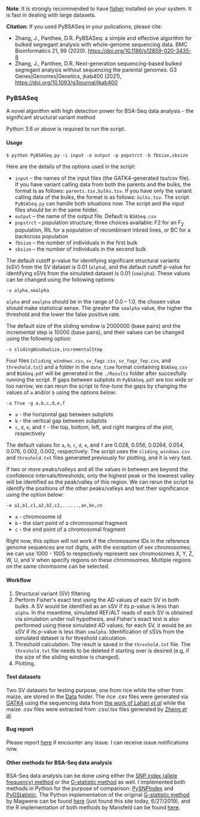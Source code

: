 **Note**: 
It is strongly recommended to have [fisher](https://github.com/brentp/fishers_exact_test) installed on your system. It is fast in dealing with large datasets.

**Citation**:
If you used PyBSASeq in your pulications, please cite:
- Zhang, J., Panthee, D.R. PyBSASeq: a simple and effective algorithm for bulked segregant analysis with whole-genome sequencing data. BMC Bioinformatics 21, 99 (2020). https://doi.org/10.1186/s12859-020-3435-8
- Zhang, J., Panthee, D.R. Next-generation sequencing-based bulked segregant analysis without sequencing the parental genomes. G3 Genes|Genomes|Genetics, jkab400 (2021), https://doi.org/10.1093/g3journal/jkab400


### PyBSASeq
A novel algorithm with high detection power for BSA-Seq data analysis - the significant structural variant method

Python 3.6 or above is required to run the script.

#### Usage

`$ python PyBSASeq.py -i input -o output -p popstrct -b fbsize,sbsize`

Here are the details of the options used in the script:
- `input` – the names of the input files (the GATK4-generated tsv/csv file). If you have variant calling data from both the parents and the bulks, the format is as follows: `parents.tsv,bulks.tsv`. If you have only the variant calling data of the bulks, the format is as follows: `bulks.tsv`. The script `PyBSASeq.py` can handle both situations now. The script and the input files should be in the same folder.
- `output` – the name of the output file. Default is `BSASeq.csv`
- `popstrct` – population structure; three choices available: F2 for an F<sub>2</sub> population, RIL for a population of recombinant inbred lines, or BC for a backcross population
- `fbsize` – the number of individuals in the first bulk
- `sbsize` – the number of individuals in the second bulk

The default cutoff p-value for identifying significant structural variants (sSV) from the SV dataset is 0.01 (`alpha`), and the default cutoff p-value for identifying sSVs from the simulated dataset is 0.01 (`smalpha`). These values can be changed using the following options:

`-v alpha,smalpha`

`alpha` and `smalpha` should be in the range of 0.0 – 1.0, the chosen value should make statistical sense. The greater the `smalpha` value, the higher the threshold and the lower the false positive rate.

The default size of the sliding window is 2000000 (base pairs) and the incremental step is 10000 (base pairs), and their values can be changed using the following option:

`-s slidingWindowSize,incrementalStep`

Four files (`sliding_windows.csv`, `sv_fagz.csv`, `sv_fagz_fep.csv`, and `threshold.txt`) and a folder in the `date_time` format containing `BSASeq.csv` and `BSASeq.pdf` will be generated in the `./Results` folder after succesfully running the script. If gaps between subplots in `PyBSASeq.pdf` are too wide or too narrow, we can rerun the script to fine-tune the gaps by changing the values of `a` and/or `b` using the options below:

`-a True -g a,b,c,d,e,f`

- `a` - the horizontal gap between subplots
- `b` - the vertical gap between subplots
- `c`, `d`, `e`, and `f` - the top, bottom, left, and right margins of the plot, respectively

The default values for `a`, `b`, `c`, `d`, `e`, and `f` are 0.028, 0.056, 0.0264, 0.054, 0.076, 0.002, 0.002, respectively. The script uses the `sliding_windows.csv` and `threshold.txt` files generated previously for plotting, and it is very fast.

If two or more peaks/valleys and all the values in between are beyond the confidence intervals/thresholds, only the highest peak or the lowerest valley will be identified as the peak/valley of this region. We can rerun the script to identify the positions of the other peaks/valleys and test their significance using the option below:

`-e a1,b1,c1,a2,b2,c2,......,an,bn,cn`

- `a` - chromosome id
- `b` - the start point of a chromosomal fragment
- `c` - the end point of a chromosomal fragment

Right now, this option will not work if the chromosome IDs in the reference genome sequences are not digits, with the exception of sex chromosomes; we can use 1000 - 1005 to respectively represent sex chromosomes X, Y, Z, W, U, and V when specify regions on these chromosomes. Multiple regions on the same chromsome can be selected.

#### Workflow
1. Structural variant (SV) filtering
2. Perform Fisher's exact test using the AD values of each SV in both bulks. A SV would be identified as an sSV if its p-value is less than `alpha`. In the meantime, simulated REF/ALT reads of each SV is obtained via simulation under null hypothesis, and Fisher's exact test is also performed using these simulated AD values; for each SV, it would be an sSV if its p-value is less than `smalpha`. Identification of sSVs from the simulated dataset is for threshold calculation.
3. Threshold calculation. The result is saved in the `threshold.txt` file. The `threshold.txt` file needs to be deleted if starting over is desired (e.g, if the size of the sliding window is changed).
4. Plotting.

#### Test datasets
Two SV datasets for testing purpose, one from rice while the other from maize, are stored in the [Data](https://github.com/dblhlx/PyBSASeq/tree/master/Data) folder. The rice .csv files were generated via [GATK4](https://software.broadinstitute.org/gatk/download/) using the sequencing data from [the work of Lahari _et al_](https://www.ebi.ac.uk/ena/browser/view/PRJEB27629) while the maize .csv files were extracted from .csv/.tsv files generated by [Zheng _et al_](https://doi.org/10.1534/g3.120.401192).

#### Bug report

Please report [here](https://github.com/dblhlx/PyBSASeq/issues) if encounter any issue. I can receive issue notifications now.

#### Other methods for BSA-Seq data analysis
BSA-Seq data analysis can be done using either the [SNP index (allele frequency) method](https://onlinelibrary.wiley.com/doi/full/10.1111/tpj.12105) or the [G-statistic method](https://journals.plos.org/ploscompbiol/article?id=10.1371/journal.pcbi.1002255) as well. I implemented both methods in Python for the purpose of comparison: [PySNPIndex](https://github.com/dblhlx/PySNPIndex) and [PyGStatistic](https://github.com/dblhlx/PyGStatistic). The Python implementation of the original [G-statistic method](https://journals.plos.org/ploscompbiol/article?id=10.1371/journal.pcbi.1002255) by Magwene can be found [here](https://bitbucket.org/pmagwene/bsaseq/src/master/) (just found this site today, 6/27/2019), and the R implementation of both methods by Mansfeld can be found [here](https://github.com/bmansfeld/QTLseqr).
